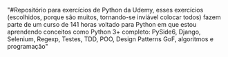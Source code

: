 "#Repositório para exercícios de Python da Udemy, esses exercícios (escolhidos, porque são muitos, tornando-se inviável colocar todos) fazem parte de um curso de 141 horas voltado para Python em que estou aprendendo conceitos como Python 3+ completo: PySide6, Django, Selenium, Regexp, Testes, TDD, POO, Design Patterns GoF, algoritmos e programação"
